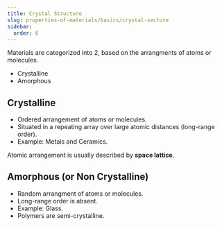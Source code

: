 ```yaml
---
title: Crystal Structure
slug: properties-of-materials/basics/crystal-secture
sidebar:
  order: 6
---
```


Materials are categorized into 2, based on the arrangments of atoms or
molecules.

- Crystalline
- Amorphous

## Crystalline

- Ordered arrangement of atoms or molecules.
- Situated in a repeating array over large atomic distances (long-range order).
- Example: Metals and Ceramics.

Atomic arrangement is usually described by **space lattice**.

## Amorphous (or Non Crystalline)

- Random arrangment of atoms or molecules.
- Long-range order is absent.
- Example: Glass.
- Polymers are semi-crystalline.
